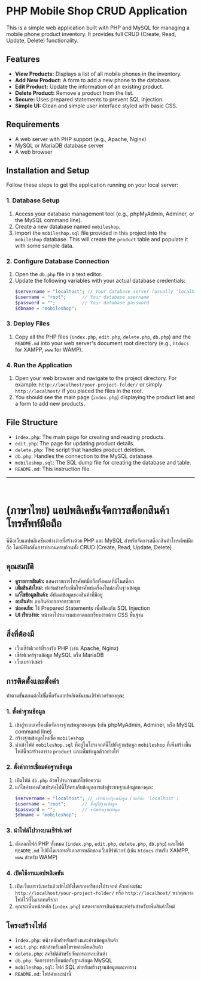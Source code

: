 # PHP Mobile Shop CRUD Application

This is a simple web application built with PHP and MySQL for managing a mobile phone product inventory. It provides full CRUD (Create, Read, Update, Delete) functionality.

## Features

*   **View Products:** Displays a list of all mobile phones in the inventory.
*   **Add New Product:** A form to add a new phone to the database.
*   **Edit Product:** Update the information of an existing product.
*   **Delete Product:** Remove a product from the list.
*   **Secure:** Uses prepared statements to prevent SQL injection.
*   **Simple UI:** Clean and simple user interface styled with basic CSS.

## Requirements

*   A web server with PHP support (e.g., Apache, Nginx)
*   MySQL or MariaDB database server
*   A web browser

## Installation and Setup

Follow these steps to get the application running on your local server:

### 1. Database Setup

1.  Access your database management tool (e.g., phpMyAdmin, Adminer, or the MySQL command line).
2.  Create a new database named `mobileshop`.
3.  Import the `mobileshop.sql` file provided in this project into the `mobileshop` database. This will create the `product` table and populate it with some sample data.

### 2. Configure Database Connection

1.  Open the `db.php` file in a text editor.
2.  Update the following variables with your actual database credentials:
    ```php
    $servername = "localhost"; // Your database server (usually 'localhost')
    $username = "root";      // Your database username
    $password = "";          // Your database password
    $dbname = "mobileshop";
    ```

### 3. Deploy Files

1.  Copy all the PHP files (`index.php`, `edit.php`, `delete.php`, `db.php`) and the `README.md` into your web server's document root directory (e.g., `htdocs` for XAMPP, `www` for WAMP).

### 4. Run the Application

1.  Open your web browser and navigate to the project directory. For example: `http://localhost/your-project-folder/` or simply `http://localhost/` if you placed the files in the root.
2.  You should see the main page (`index.php`) displaying the product list and a form to add new products.

## File Structure

*   `index.php`: The main page for creating and reading products.
*   `edit.php`: The page for updating product details.
*   `delete.php`: The script that handles product deletion.
*   `db.php`: Handles the connection to the MySQL database.
*   `mobileshop.sql`: The SQL dump file for creating the database and table.
*   `README.md`: This instruction file.

---
<br>

# (ภาษาไทย) แอปพลิเคชันจัดการสต็อกสินค้าโทรศัพท์มือถือ

นี่คือเว็บแอปพลิเคชันอย่างง่ายที่สร้างด้วย PHP และ MySQL สำหรับจัดการสต็อกสินค้าโทรศัพท์มือถือ โดยมีฟังก์ชันการทำงานครบถ้วนทั้ง CRUD (Create, Read, Update, Delete)

## คุณสมบัติ

*   **ดูรายการสินค้า:** แสดงรายการโทรศัพท์มือถือทั้งหมดที่มีในสต็อก
*   **เพิ่มสินค้าใหม่:** ฟอร์มสำหรับเพิ่มโทรศัพท์เครื่องใหม่ลงในฐานข้อมูล
*   **แก้ไขข้อมูลสินค้า:** อัปเดตข้อมูลของสินค้าที่มีอยู่
*   **ลบสินค้า:** ลบสินค้าออกจากรายการ
*   **ปลอดภัย:** ใช้ Prepared Statements เพื่อป้องกัน SQL Injection
*   **UI เรียบง่าย:** หน้าตาโปรแกรมสะอาดและเรียบง่ายด้วย CSS พื้นฐาน

## สิ่งที่ต้องมี

*   เว็บเซิร์ฟเวอร์ที่รองรับ PHP (เช่น Apache, Nginx)
*   เซิร์ฟเวอร์ฐานข้อมูล MySQL หรือ MariaDB
*   เว็บเบราว์เซอร์

## การติดตั้งและตั้งค่า

ทำตามขั้นตอนต่อไปนี้เพื่อรันแอปพลิเคชันบนเซิร์ฟเวอร์ของคุณ:

### 1. ตั้งค่าฐานข้อมูล

1.  เข้าสู่ระบบเครื่องมือจัดการฐานข้อมูลของคุณ (เช่น phpMyAdmin, Adminer, หรือ MySQL command line)
2.  สร้างฐานข้อมูลใหม่ชื่อ `mobileshop`
3.  นำเข้าไฟล์ `mobileshop.sql` ที่อยู่ในโปรเจกต์นี้ไปยังฐานข้อมูล `mobileshop` ที่เพิ่งสร้างขึ้น ไฟล์นี้จะสร้างตาราง `product` และเพิ่มข้อมูลตัวอย่างให้

### 2. ตั้งค่าการเชื่อมต่อฐานข้อมูล

1.  เปิดไฟล์ `db.php` ด้วยโปรแกรมแก้ไขข้อความ
2.  แก้ไขค่าของตัวแปรต่อไปนี้ให้ตรงกับข้อมูลการเข้าสู่ระบบฐานข้อมูลของคุณ:
    ```php
    $servername = "localhost"; // เซิร์ฟเวอร์ฐานข้อมูล (ปกติคือ 'localhost')
    $username = "root";      // ชื่อผู้ใช้ฐานข้อมูล
    $password = "";          // รหัสผ่านฐานข้อมูล
    $dbname = "mobileshop";
    ```

### 3. นำไฟล์ไปวางบนเซิร์ฟเวอร์

1.  คัดลอกไฟล์ PHP ทั้งหมด (`index.php`, `edit.php`, `delete.php`, `db.php`) และไฟล์ `README.md` ไปยังไดเรกทอรีเอกสารหลักของเว็บเซิร์ฟเวอร์ (เช่น `htdocs` สำหรับ XAMPP, `www` สำหรับ WAMP)

### 4. เปิดใช้งานแอปพลิเคชัน

1.  เปิดเว็บเบราว์เซอร์แล้วเข้าไปยังไดเรกทอรีของโปรเจกต์ ตัวอย่างเช่น: `http://localhost/your-project-folder/` หรือ `http://localhost/` หากคุณวางไฟล์ไว้ที่ไดเรกทอรีราก
2.  คุณจะเห็นหน้าหลัก (`index.php`) แสดงรายการสินค้าและฟอร์มสำหรับเพิ่มสินค้าใหม่

## โครงสร้างไฟล์

*   `index.php`: หน้าหลักสำหรับสร้างและอ่านข้อมูลสินค้า
*   `edit.php`: หน้าสำหรับแก้ไขรายละเอียดสินค้า
*   `delete.php`: สคริปต์สำหรับจัดการการลบสินค้า
*   `db.php`: จัดการการเชื่อมต่อกับฐานข้อมูล MySQL
*   `mobileshop.sql`: ไฟล์ SQL สำหรับสร้างฐานข้อมูลและตาราง
*   `README.md`: ไฟล์คำแนะนำนี้
